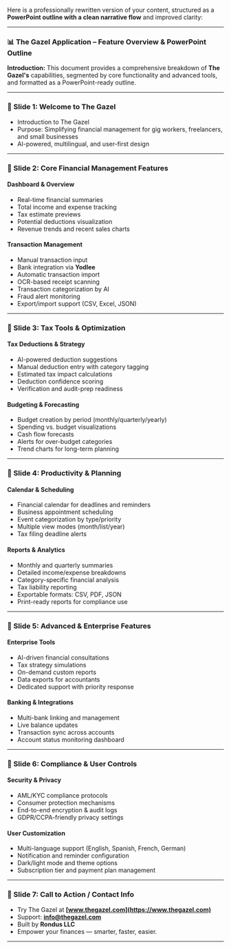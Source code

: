 Here is a professionally rewritten version of your content, structured as a **PowerPoint outline with a clean narrative flow** and improved clarity:

---

### 📊 **The Gazel Application – Feature Overview & PowerPoint Outline**

**Introduction:**
This document provides a comprehensive breakdown of **The Gazel's** capabilities, segmented by core functionality and advanced tools, and formatted as a PowerPoint-ready outline.

---

### 🔹 Slide 1: **Welcome to The Gazel**

* Introduction to The Gazel
* Purpose: Simplifying financial management for gig workers, freelancers, and small businesses
* AI-powered, multilingual, and user-first design

---

### 🔹 Slide 2: **Core Financial Management Features**

#### **Dashboard & Overview**

* Real-time financial summaries
* Total income and expense tracking
* Tax estimate previews
* Potential deductions visualization
* Revenue trends and recent sales charts

#### **Transaction Management**

* Manual transaction input
* Bank integration via **Yodlee**
* Automatic transaction import
* OCR-based receipt scanning
* Transaction categorization by AI
* Fraud alert monitoring
* Export/import support (CSV, Excel, JSON)

---

### 🔹 Slide 3: **Tax Tools & Optimization**

#### **Tax Deductions & Strategy**

* AI-powered deduction suggestions
* Manual deduction entry with category tagging
* Estimated tax impact calculations
* Deduction confidence scoring
* Verification and audit-prep readiness

#### **Budgeting & Forecasting**

* Budget creation by period (monthly/quarterly/yearly)
* Spending vs. budget visualizations
* Cash flow forecasts
* Alerts for over-budget categories
* Trend charts for long-term planning

---

### 🔹 Slide 4: **Productivity & Planning**

#### **Calendar & Scheduling**

* Financial calendar for deadlines and reminders
* Business appointment scheduling
* Event categorization by type/priority
* Multiple view modes (month/list/year)
* Tax filing deadline alerts

#### **Reports & Analytics**

* Monthly and quarterly summaries
* Detailed income/expense breakdowns
* Category-specific financial analysis
* Tax liability reporting
* Exportable formats: CSV, PDF, JSON
* Print-ready reports for compliance use

---

### 🔹 Slide 5: **Advanced & Enterprise Features**

#### **Enterprise Tools**

* AI-driven financial consultations
* Tax strategy simulations
* On-demand custom reports
* Data exports for accountants
* Dedicated support with priority response

#### **Banking & Integrations**

* Multi-bank linking and management
* Live balance updates
* Transaction sync across accounts
* Account status monitoring dashboard

---

### 🔹 Slide 6: **Compliance & User Controls**

#### **Security & Privacy**

* AML/KYC compliance protocols
* Consumer protection mechanisms
* End-to-end encryption & audit logs
* GDPR/CCPA-friendly privacy settings

#### **User Customization**

* Multi-language support (English, Spanish, French, German)
* Notification and reminder configuration
* Dark/light mode and theme options
* Subscription tier and payment plan management

---

### 🔹 Slide 7: **Call to Action / Contact Info**

* Try The Gazel at **[www.thegazel.com](https://www.thegazel.com)**
* Support: **[info@thegazel.com](mailto:info@thegazel.com)**
* Built by **Rondus LLC**
* Empower your finances — smarter, faster, easier.

---


